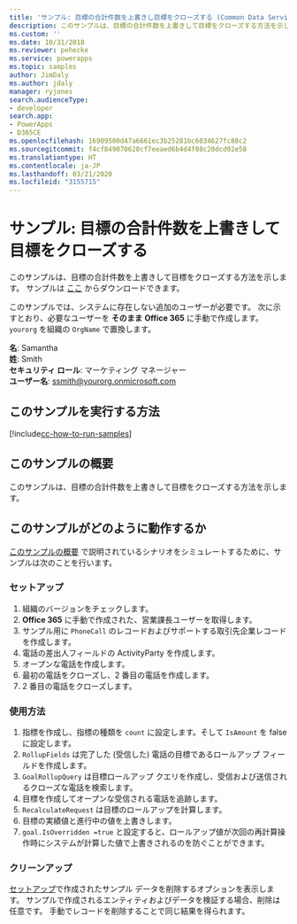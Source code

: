```yaml
---
title: 'サンプル: 目標の合計件数を上書きし目標をクローズする (Common Data Service) | Microsoft Docs'
description: このサンプルは、目標の合計件数を上書きして目標をクローズする方法を示します。
ms.custom: ''
ms.date: 10/31/2018
ms.reviewer: pehecke
ms.service: powerapps
ms.topic: samples
author: JimDaly
ms.author: jdaly
manager: ryjones
search.audienceType:
- developer
search.app:
- PowerApps
- D365CE
ms.openlocfilehash: 16909500d47a6661ec3b25281bc6034627fc88c2
ms.sourcegitcommit: f4cf849070628cf7eeaed6b4d4f08c20dcd02e58
ms.translationtype: HT
ms.contentlocale: ja-JP
ms.lasthandoff: 03/21/2020
ms.locfileid: "3155715"
---
```

# <a name="sample-override-goal-total-count-and-close-the-goal"></a>サンプル: 目標の合計件数を上書きして目標をクローズする

このサンプルは、目標の合計件数を上書きして目標をクローズする方法を示します。 サンプルは [ここ](https://github.com/Microsoft/PowerApps-Samples/tree/master/cds/orgsvc/C%23/OverrideGoalTotal) からダウンロードできます。

このサンプルでは、システムに存在しない追加のユーザーが必要です。 次に示すとおり、必要なユーザーを **そのまま** **Office 365** に手動で作成します。 `yourorg` を組織の `OrgName` で置換します。

**名**: Samantha<br/>
**姓**: Smith<br/>
**セキュリティ ロール**: マーケティング マネージャー<br/>
**ユーザー名**: ssmith@yourorg.onmicrosoft.com<br/>

## <a name="how-to-run-this-sample"></a>このサンプルを実行する方法

[!include[cc-how-to-run-samples](../../includes/cc-how-to-run-samples.md)]

## <a name="what-this-sample-does"></a>このサンプルの概要


このサンプルは、目標の合計件数を上書きして目標をクローズする方法を示します。

## <a name="how-this-sample-works"></a>このサンプルがどのように動作するか

[このサンプルの概要](#what-this-sample-does) で説明されているシナリオをシミュレートするために、サンプルは次のことを行います。

### <a name="setup"></a>セットアップ

1. 組織のバージョンをチェックします。
2. **Office 365** に手動で作成された、営業課長ユーザーを取得します。
3. サンプル用に `PhoneCall` のレコードおよびサポートする取引先企業レコードを作成します。
4. 電話の差出人フィールドの ActivityParty を作成します。
5. オープンな電話を作成します。
6. 最初の電話をクローズし、2 番目の電話を作成します。
7. 2 番目の電話をクローズします。

### <a name="demonstrate"></a>使用方法

1. 指標を作成し、指標の種類を `count` に設定します。そして `IsAmount` を false に設定します。
2. `RollupFields` は完了した (受信した) 電話の目標であるロールアップ フィールドを作成します。
3. `GoalRollupQuery` は目標ロールアップ クエリを作成し、受信および送信されるクローズな電話を検索します。 
4. 目標を作成してオープンな受信される電話を追跡します。
5. `RecalculateRequest` は目標のロールアップを計算します。 
6. 目標の実績値と進行中の値を上書きします。
7. `goal.IsOverridden =true` と設定すると、ロールアップ値が次回の再計算操作時にシステムが計算した値で上書きされるのを防ぐことができます。

### <a name="clean-up"></a>クリーンアップ

[セットアップ](#setup)で作成されたサンプル データを削除するオプションを表示します。 サンプルで作成されるエンティティおよびデータを検証する場合、削除は任意です。 手動でレコードを削除することで同じ結果を得られます。
